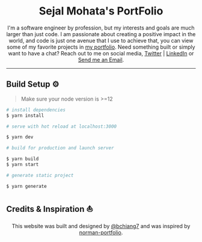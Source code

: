 <h1 align="center"> Sejal Mohata's PortFolio </h1>
<div align="center">

I'm a software engineer by profession, but my interests and goals are much larger than just code. I am passionate about creating a positive impact in the world, and code is just one avenue that I use to achieve that, you can view some of my favorite projects in [my portfolio](https://smohata.github.io). Need something built or simply want to have a chat? Reach out to me on social media, [Twitter](https://twitter.com/SejalMohata26) | [LinkedIn](https://www.linkedin.com/in/sejal-mohata) or <a href="mailto:sejal.mohata@gmail.com?subject=Email from your Github Portfolio">Send me an Email</a>.

</div>

---

## Build Setup ⚙️

> Make sure your node version is >=12

```bash
# install dependencies
$ yarn install

# serve with hot reload at localhost:3000

$ yarn dev

# build for production and launch server

$ yarn build
$ yarn start

# generate static project

$ yarn generate

```

## Credits & Inspiration ⛵

<div align="center">

This website was built and designed by [@bchiang7](https://github.com/bchiang7) and was inspired by [norman-portfolio](https://github.com/ekaranjaa).

</div>

